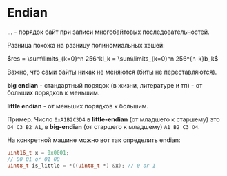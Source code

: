 # Endian

... - порядок байт при записи многобайтовых последовательностей.

Разница похожа на разницу полиномиальных хэшей:

$res = \sum\limits_{k=0}^n 256^kl_k = \sum\limits_{k=0}^n 256^{n-k}b_k$

Важно, что сами байты никак не меняются (биты не переставляются).

__big endian__ - стандартный порядок (в жизни, литературе и тп) - от больших порядков к меньшим.

__little endian__ - от меньших порядков к большим.

Пример. Число `0xA1B2C3D4` в __little-endian__ (от младшего к старшему) это `D4 C3 B2 A1`, в __big-endian__ (от старшего к младшему) `A1 B2 C3 D4`.

На конкретной машине можно вот так определить endian:
```c
uint16_t x = 0x0001;
// 00 01 or 01 00
uint8_t is_little = *((uint8_t *) &x); // 0 or 1
```



